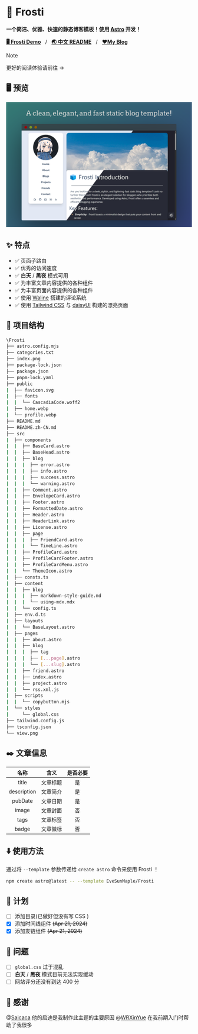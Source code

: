 # 🧊 Frosti

**一个简洁、优雅、快速的静态博客模板！使用 [Astro](https://astro.build/) 开发！**

[**🖥️ Frosti Demo**](https://frosti.saroprock.com)&nbsp;&nbsp;&nbsp;/&nbsp;&nbsp;&nbsp;[**🌏 中文 README**](https://github.com/EveSunMaple/Frosti/blob/main/README.zh-CN.md)&nbsp;&nbsp;&nbsp;/&nbsp;&nbsp;&nbsp;[**❤️My Blog**](https://www.saroprock.com)

> [!NOTE] 
> 更好的阅读体验请前往 ->

## 🖥️ 预览

![view](./view.png)

## ✨ 特点

- ✅ 页面子路由
- ✅ 优秀的访问速度
- ✅ **白天** / **黑夜** 模式可用
- ✅ 为丰富文章内容提供的各种组件
- ✅ 为丰富页面内容提供的各种组件
- ✅ 使用 [Waline](https://waline.js.org/) 搭建的评论系统
- ✅ 使用 [Tailwind CSS](https://tailwindcss.com/) 与 [daisyUI](https://daisyui.com/) 构建的漂亮页面

## 🚀 项目结构

```sh
\Frosti
├── astro.config.mjs
├── categories.txt
├── index.png
├── package-lock.json
├── package.json
├── pnpm-lock.yaml
├── public
|  ├── favicon.svg
|  ├── fonts
|  |  └── CascadiaCode.woff2
|  ├── home.webp
|  └── profile.webp
├── README.md
├── README.zh-CN.md
├── src
|  ├── components
|  |  ├── BaseCard.astro
|  |  ├── BaseHead.astro
|  |  ├── blog
|  |  |  ├── error.astro
|  |  |  ├── info.astro
|  |  |  ├── success.astro
|  |  |  └── warning.astro
|  |  ├── Comment.astro
|  |  ├── EnvelopeCard.astro
|  |  ├── Footer.astro
|  |  ├── FormattedDate.astro
|  |  ├── Header.astro
|  |  ├── HeaderLink.astro
|  |  ├── License.astro
|  |  ├── page
|  |  |  ├── FriendCard.astro
|  |  |  └── TimeLine.astro
|  |  ├── ProfileCard.astro
|  |  ├── ProfileCardFooter.astro
|  |  ├── ProfileCardMenu.astro
|  |  └── ThemeIcon.astro
|  ├── consts.ts
|  ├── content
|  |  ├── blog
|  |  |  ├── markdown-style-guide.md
|  |  |  └── using-mdx.mdx
|  |  └── config.ts
|  ├── env.d.ts
|  ├── layouts
|  |  └── BaseLayout.astro
|  ├── pages
|  |  ├── about.astro
|  |  ├── blog
|  |  |  ├── tag
|  |  |  ├── [...page].astro
|  |  |  └── [...slug].astro
|  |  ├── friend.astro
|  |  ├── index.astro
|  |  ├── project.astro
|  |  └── rss.xml.js
|  ├── scripts
|  |  └── copybutton.mjs
|  └── styles
|     └── global.css
├── tailwind.config.js
├── tsconfig.json
└── view.png
```

## ✒️ 文章信息

| 名称 | 含义 | 是否必要 |
| :---: | :---: | :---: |
| title | 文章标题 | 是 |
| description | 文章简介 | 是 |
| pubDate | 文章日期 | 是 |
| image | 文章封面 | 否 |
| tags | 文章标签 | 否 |
| badge | 文章徽标 | 否 |

## ⬇️ 使用方法

通过将 `--template` 参数传递给 `create astro` 命令来使用 Frosti ！

```sh
npm create astro@latest -- --template EveSunMaple/Frosti
```

## 🎯 计划

- [ ] 添加目录(已做好但没有写 CSS )
- [x] 添加时间线组件 ~~(Apr 21, 2024)~~
- [x] 添加友链组件 ~~(Apr 21, 2024)~~

## 👀 问题

- [ ] `global.css` 过于混乱
- [ ] **白天** / **黑夜** 模式目前无法实现缓动
- [ ] 网站评分还没有到达 400 分

## 🎉 感谢

@[Saicaca](https://github.com/saicaca) 他的启迪是我制作此主题的主要原因
@[WRXinYue](https://github.com/WRXinYue) 在我前期入门时帮助了我很多